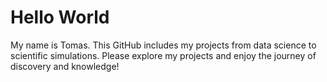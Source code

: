 # Hello World
My name is Tomas. This GitHub includes my projects from data science to scientific simulations. Please explore my projects and enjoy the journey of discovery and knowledge!  
